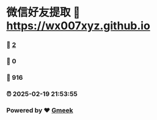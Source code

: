 # 微信好友提取 :link: https://wx007xyz.github.io 
### :page_facing_up: [2](https://wx007xyz.github.io/tag.html) 
### :speech_balloon: 0 
### :hibiscus: 916 
### :alarm_clock: 2025-02-19 21:53:55 
### Powered by :heart: [Gmeek](https://github.com/Meekdai/Gmeek)
